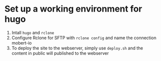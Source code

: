 # Set up a working environment for hugo

1. Intall `hugo` and `rclone`
2. Configure Rclone for SFTP with `rclone config` and name the connection mobert-io
3. To deploy the site to the webserver, simply use `deploy.sh` and the content in public will published to the webserver
